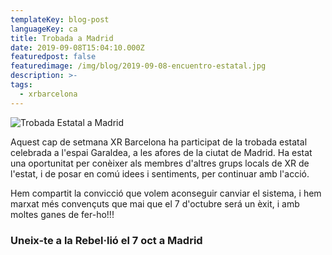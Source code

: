 ```yaml
---
templateKey: blog-post
languageKey: ca
title: Trobada a Madrid
date: 2019-09-08T15:04:10.000Z
featuredpost: false
featuredimage: /img/blog/2019-09-08-encuentro-estatal.jpg
description: >-
tags:
  - xrbarcelona
---
```


![Trobada Estatal a Madrid](/img/blog/2019-09-08-encuentro-estatal.jpg)

Aquest cap de setmana XR Barcelona ha participat de la trobada estatal celebrada a l'espai Garaldea, a les afores de la ciutat de Madrid. Ha estat una oportunitat per conèixer als membres d'altres grups locals de XR de l'estat, i de posar en comú idees i sentiments, per continuar amb l'acció.

Hem compartit la convicció que volem aconseguir canviar el sistema, i hem marxat més convençuts que mai que el 7 d'octubre será un èxit, i amb moltes ganes de fer-ho!!!

### Uneix-te a la Rebel·lió el 7 oct a Madrid


